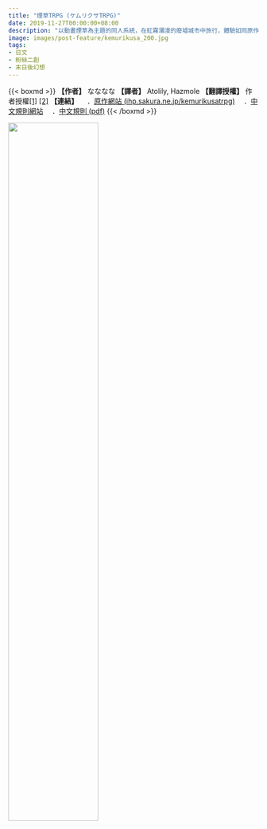 ```yaml
---
title: "煙草TRPG (ケムリクサTRPG)"
date: 2019-11-27T00:00:00+08:00
description: "以動畫煙草為主題的同人系統，在紅霧瀰漫的廢墟城市中旅行，體驗如同原作的氛圍與故事。"
image: images/post-feature/kemurikusa_200.jpg
tags: 
- 日文
- 粉絲二創
- 末日後幻想
---
```

{{< boxmd >}}
**【作者】** なななな
**【譯者】** Atolily, Hazmole
**【翻譯授權】** 作者授權[\[1\]](https://media.discordapp.net/attachments/640485633449656320/640551959505534988/unknown.png) [\[2\]](https://media.discordapp.net/attachments/640485633449656320/640552026178060309/unknown.png)
**【連結】**
　．[原作網站 (ihp.sakura.ne.jp/kemurikusatrpg)](http://ihp.sakura.ne.jp/kemurikusatrpg)
　．[中文規則網站](https://sites.google.com/site/kemurikusatrpg)
　．[中文規則 (pdf)](https://drive.google.com/file/d/1Ol9ssPuwRyA9oEq7Hg9ABbT7Z0jVPlty/view?usp=sharing)
{{< /boxmd >}}

<img src="https://irodorich.com/wp-content/uploads/2019/01/Dwt5-QwVAAI7zoe.jpg" width="60%">
